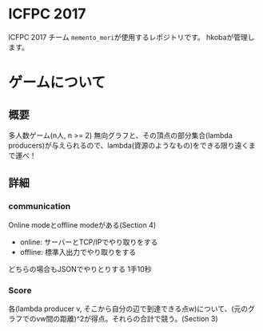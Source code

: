 # ICFPC 2017

ICFPC 2017 チーム `memento_mori`が使用するレポジトリです。
hkobaが管理します。

# ゲームについて
## 概要
多人数ゲーム(n人, n >= 2)
無向グラフと、その頂点の部分集合(lambda producers)が与えられるので、lambda(資源のようなもの)をできる限り遠くまで運べ！

## 詳細
### communication
Online modeとoffline modeがある(Section 4)

- online: サーバーとTCP/IPでやり取りをする
- offline: 標準入出力でやり取りをする

どちらの場合もJSONでやりとりする
1手10秒

### Score
各(lambda producer v, そこから自分の辺で到達できる点w)について、(元のグラフでのvw間の距離)^2が得点。それらの合計で競う。(Section 3)
